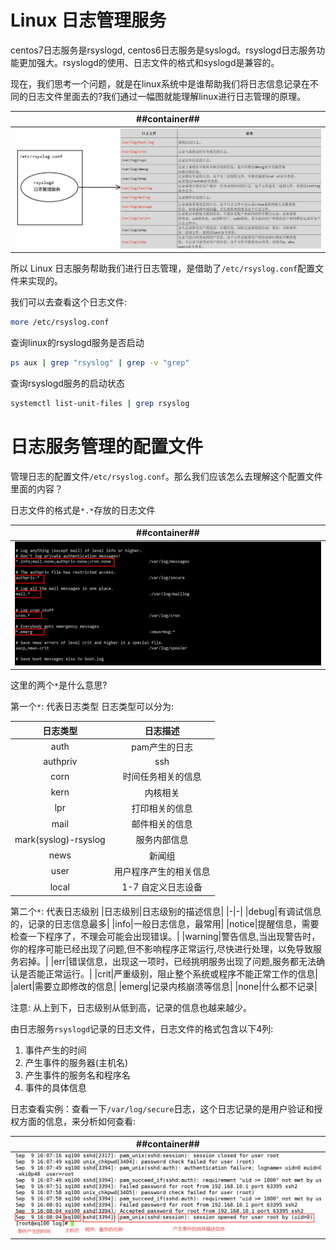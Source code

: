 # Linux 日志管理服务
centos7日志服务是rsyslogd, centos6日志服务是syslogd。rsyslogd日志服务功能更加强大。rsyslogd的使用、日志文件的格式和syslogd是兼容的。

现在，我们思考一个问题，就是在linux系统中是谁帮助我们将日志信息记录在不同的日志文件里面去的?我们通过一幅图就能理解linux进行日志管理的原理。

| ##container## |
|:--:|
|![Clip_2024-04-20_20-13-06.png ##w600##](./Clip_2024-04-20_20-13-06.png)|

所以 Linux 日志服务帮助我们进行日志管理，是借助了`/etc/rsyslog.conf`配置文件来实现的。

我们可以去查看这个日志文件:
```bash
more /etc/rsyslog.conf
```
查询linux的rsyslogd服务是否启动
```bash
ps aux | grep "rsyslog" | grep -v "grep"
```

查询rsyslogd服务的启动状态
```bash
systemctl list-unit-files | grep rsyslog
```

# 日志服务管理的配置文件
管理日志的配置文件`/etc/rsyslog.conf`。那么我们应该怎么去理解这个配置文件里面的内容？

日志文件的格式是`*.*`存放的日志文件

| ##container## |
|:--:|
|![Clip_2024-04-20_20-16-42.png ##w600##](./Clip_2024-04-20_20-16-42.png)|

这里的两个`*`是什么意思?

第一个`*`: 代表日志类型
日志类型可以分为:

|日志类型|日志描述|
|:-:|:-:|
|auth|pam产生的日志|
|authpriv|ssh|ftp等登陆信息的验证信息|
|corn|时间任务相关的信息|
|kern|内核相关|
|lpr|打印相关的信息|
|mail|邮件相关的信息|
|mark(syslog)-rsyslog|服务内部信息|
|news|新闻组|
|user|用户程序产生的相关信息|
|local|1-7 自定义日志设备|

第二个`*`: 代表日志级别
|日志级别|日志级别的描述信息|
|-|-|
|debug|有调试信息的，记录的日志信息最多|
|info|一般日志信息，最常用|
|notice|提醒信息，需要检查一下程序了，不理会可能会出现错误。|
|warning|警告信息,当出现警告时，你的程序可能已经出现了问题,但不影响程序正常运行,尽快进行处理，以免导致服务宕掉。|
|err|错误信息，出现这一项时，已经挑明服务出现了问题,服务都无法确认是否能正常运行。|
|crit|严重级别，阻止整个系统或程序不能正常工作的信息|
|alert|需要立即修改的信息|
|emerg|记录内核崩溃等信息|
|none|什么都不记录|

注意: 从上到下，日志级别从低到高，记录的信息也越来越少。

由日志服务`rsyslogd`记录的日志文件，日志文件的格式包含以下4列:
1. 事件产生的时间
2. 产生事件的服务器(主机名)
3. 产生事件的服务名和程序名
4. 事件的具体信息

日志查看实例：查看一下`/var/log/secure`日志，这个日志记录的是用户验证和授权方面的信息，来分析如何查看:

| ##container## |
|:--:|
|![Clip_2024-04-20_20-22-27.png ##w600##](./Clip_2024-04-20_20-22-27.png)|
